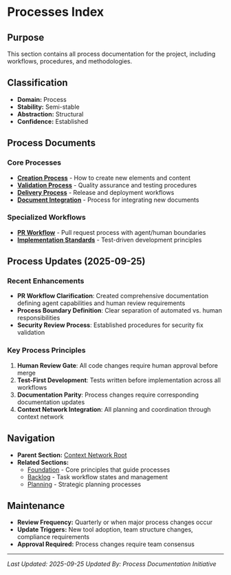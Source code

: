 # Processes Index

## Purpose
This section contains all process documentation for the project, including workflows, procedures, and methodologies.

## Classification
- **Domain:** Process
- **Stability:** Semi-stable
- **Abstraction:** Structural
- **Confidence:** Established

## Process Documents

### Core Processes
- [**Creation Process**](creation.md) - How to create new elements and content
- [**Validation Process**](validation.md) - Quality assurance and testing procedures
- [**Delivery Process**](delivery.md) - Release and deployment workflows
- [**Document Integration**](document_integration.md) - Process for integrating new documents

### Specialized Workflows
- [**PR Workflow**](pr-workflow.md) - Pull request process with agent/human boundaries
- [**Implementation Standards**](../foundation/principles.md) - Test-driven development principles

## Process Updates (2025-09-25)

### Recent Enhancements
- **PR Workflow Clarification**: Created comprehensive documentation defining agent capabilities and human review requirements
- **Process Boundary Definition**: Clear separation of automated vs. human responsibilities
- **Security Review Process**: Established procedures for security fix validation

### Key Process Principles
1. **Human Review Gate**: All code changes require human approval before merge
2. **Test-First Development**: Tests written before implementation across all workflows
3. **Documentation Parity**: Process changes require corresponding documentation updates
4. **Context Network Integration**: All planning and coordination through context network

## Navigation
- **Parent Section:** [Context Network Root](../discovery.md)
- **Related Sections:**
  - [Foundation](../foundation/index.md) - Core principles that guide processes
  - [Backlog](../backlog/index.md) - Task workflow states and management
  - [Planning](../planning/index.md) - Strategic planning processes

## Maintenance
- **Review Frequency:** Quarterly or when major process changes occur
- **Update Triggers:** New tool adoption, team structure changes, compliance requirements
- **Approval Required:** Process changes require team consensus

---

*Last Updated: 2025-09-25*
*Updated By: Process Documentation Initiative*